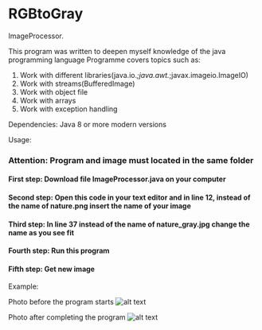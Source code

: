 # RGBtoGray

ImageProcessor.

This program was written to deepen myself knowledge of the java programming language
Programme covers topics such as:
 1) Work with different libraries(java.io.*;java.awt.*;javax.imageio.ImageIO)
 2) Work with streams(BufferedImage)
 3) Work with object file
 4) Work with arrays
 5) Work with exception handling

Dependencies:
Java 8 or more modern versions

Usage:

### Attention: Program and image must located in the same folder

#### First step: Download file ImageProcessor.java on your computer

#### Second step: Open this code in your text editor and in line 12, instead of the name of nature.png insert the name of your image

#### Third step: In line 37 instead of the name of nature_gray.jpg change the name as you see fit

#### Fourth step: Run this program

#### Fifth step: Get new image

Example:

Photo before the program starts
![alt text](https://github.com/Moonnrunner/RGBtoGray/blob/master/Screens/nature.jpg)

Photo after completing the program
![alt text](https://github.com/Moonnrunner/RGBtoGray/blob/master/Screens/nature_gray1.jpg)
